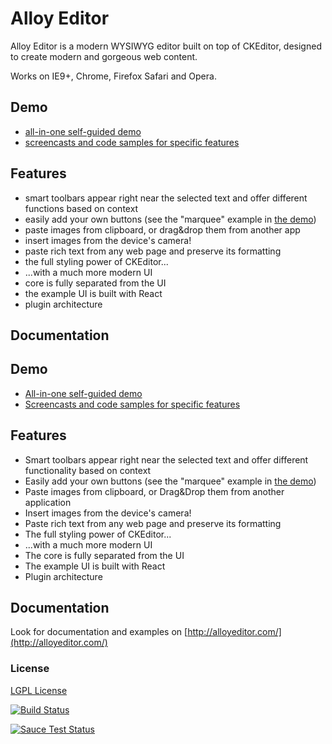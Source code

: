 Alloy Editor
==================

Alloy Editor is a modern WYSIWYG editor built on top of CKEditor, designed to create modern and gorgeous web content.

Works on IE9+, Chrome, Firefox Safari and Opera.

## Demo

* [all-in-one self-guided demo](http://alloyeditor.com/demo/)
* [screencasts and code samples for specific features](http://alloyeditor.com/features/)

## Features

* smart toolbars appear right near the selected text and offer different functions based on context
* easily add your own buttons (see the "marquee" example in [the demo](http://alloyeditor.com/demo/))
* paste images from clipboard, or drag&drop them from another app
* insert images from the device's camera!
* paste rich text from any web page and preserve its formatting
* the full styling power of CKEditor...
* ...with a much more modern UI
* core is fully separated from the UI
* the example UI is built with React
* plugin architecture

## Documentation

## Demo

* [All-in-one self-guided demo](http://alloyeditor.com/demo/)
* [Screencasts and code samples for specific features](http://alloyeditor.com/features/)

## Features

* Smart toolbars appear right near the selected text and offer different functionality based on context
* Easily add your own buttons (see the "marquee" example in [the demo](http://alloyeditor.com/demo/))
* Paste images from clipboard, or Drag&Drop them from another application
* Insert images from the device's camera!
* Paste rich text from any web page and preserve its formatting
* The full styling power of CKEditor...
* ...with a much more modern UI
* The core is fully separated from the UI
* The example UI is built with React
* Plugin architecture

## Documentation

Look for documentation and examples on [http://alloyeditor.com/](http://alloyeditor.com/)

### License
[LGPL License](LICENSE.md)

[![Build Status](https://travis-ci.org/liferay/alloy-editor.svg)](https://travis-ci.org/liferay/alloy-editor)

[![Sauce Test Status](https://saucelabs.com/browser-matrix/alloyui.svg)](https://saucelabs.com/u/alloyui)
